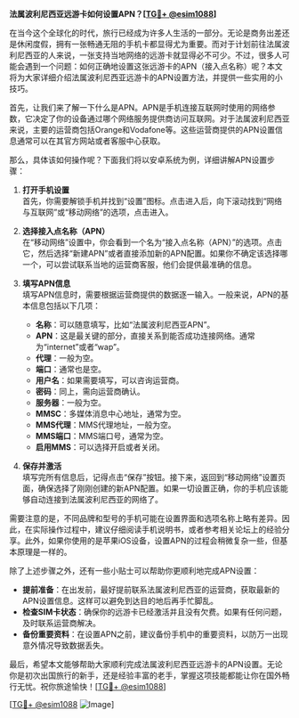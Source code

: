 **法属波利尼西亚远游卡如何设置APN？[[TG💪+ @esim1088](https://t.me/s/esim1088)]**

在当今这个全球化的时代，旅行已经成为许多人生活的一部分。无论是商务出差还是休闲度假，拥有一张畅通无阻的手机卡都显得尤为重要。而对于计划前往法属波利尼西亚的人来说，一张支持当地网络的远游卡就显得必不可少。不过，很多人可能会遇到一个问题：如何正确地设置这张远游卡的APN（接入点名称）呢？本文将为大家详细介绍法属波利尼西亚远游卡的APN设置方法，并提供一些实用的小技巧。

首先，让我们来了解一下什么是APN。APN是手机连接互联网时使用的网络参数，它决定了你的设备通过哪个网络服务提供商访问互联网。对于法属波利尼西亚来说，主要的运营商包括Orange和Vodafone等。这些运营商提供的APN设置信息通常可以在其官方网站或者客服中心获取。

那么，具体该如何操作呢？下面我们将以安卓系统为例，详细讲解APN设置步骤：

1. **打开手机设置**  
   首先，你需要解锁手机并找到“设置”图标。点击进入后，向下滚动找到“网络与互联网”或“移动网络”的选项，点击进入。

2. **选择接入点名称（APN）**  
   在“移动网络”设置中，你会看到一个名为“接入点名称（APN）”的选项。点击它，然后选择“新建APN”或者直接添加新的APN配置。如果你不确定该选择哪一个，可以尝试联系当地的运营商客服，他们会提供最准确的信息。

3. **填写APN信息**  
   填写APN信息时，需要根据运营商提供的数据逐一输入。一般来说，APN的基本信息包括以下几项：
   - **名称**：可以随意填写，比如“法属波利尼西亚APN”。
   - **APN**：这是最关键的部分，直接关系到能否成功连接网络。通常为“internet”或者“wap”。
   - **代理**：一般为空。
   - **端口**：通常也是空。
   - **用户名**：如果需要填写，可以咨询运营商。
   - **密码**：同上，需向运营商确认。
   - **服务器**：一般为空。
   - **MMSC**：多媒体消息中心地址，通常为空。
   - **MMS代理**：MMS代理地址，一般为空。
   - **MMS端口**：MMS端口号，通常为空。
   - **启用MMS**：可以选择开启或者关闭。

4. **保存并激活**  
   填写完所有信息后，记得点击“保存”按钮。接下来，返回到“移动网络”设置页面，确保选择了刚刚创建的新APN配置。如果一切设置正确，你的手机应该能够自动连接到法属波利尼西亚的网络了。

需要注意的是，不同品牌和型号的手机可能在设置界面和选项名称上略有差异。因此，在实际操作过程中，建议仔细阅读手机说明书，或者参考相关论坛上的经验分享。此外，如果你使用的是苹果iOS设备，设置APN的过程会稍微复杂一些，但基本原理是一样的。

除了上述步骤之外，还有一些小贴士可以帮助你更顺利地完成APN设置：

- **提前准备**：在出发前，最好提前联系法属波利尼西亚的运营商，获取最新的APN设置信息。这样可以避免到达目的地后再手忙脚乱。
- **检查SIM卡状态**：确保你的远游卡已经激活并且没有欠费。如果有任何问题，及时联系运营商解决。
- **备份重要资料**：在设置APN之前，建议备份手机中的重要资料，以防万一出现意外情况导致数据丢失。

最后，希望本文能够帮助大家顺利完成法属波利尼西亚远游卡的APN设置。无论你是初次出国旅行的新手，还是经验丰富的老手，掌握这项技能都能让你在国外畅行无忧。祝你旅途愉快！[[TG💪+ @esim1088](https://t.me/s/esim1088)]

[[TG💪+ @esim1088](https://t.me/s/esim1088) ![Image](https://i.postimg.cc/4NQfJmqS/Snipaste-2025-05-13-00-14-12.png)]